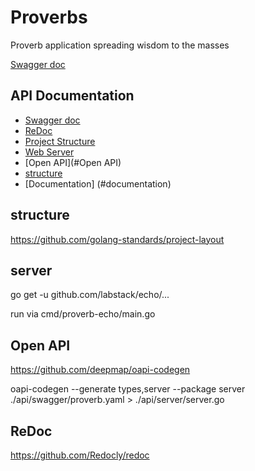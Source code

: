 # Proverbs 
Proverb application spreading wisdom to the masses


[Swagger doc](http://localhost:8081)

## API Documentation
- [Swagger doc](http://localhost:8081/swaggerui/index.html)
- [ReDoc](http://localhost:8081/redoc/index.html)
- [Project Structure](#structure)
- [Web Server](#server)
- [Open API](#Open API)
- [structure](https://github.com/golang-standards/project-layout)
- [Documentation] (#documentation)

## structure
https://github.com/golang-standards/project-layout

## server
go get -u github.com/labstack/echo/...

run via cmd/proverb-echo/main.go

##  Open API
https://github.com/deepmap/oapi-codegen

oapi-codegen --generate types,server --package server ./api/swagger/proverb.yaml > ./api/server/server.go

## ReDoc
https://github.com/Redocly/redoc